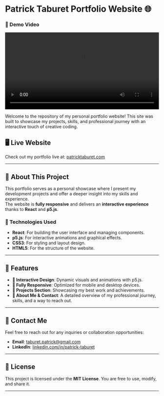 # Patrick Taburet Portfolio Website 🌐  

### 🎥 Demo Video  
<video src="./src/assets/vidéo/portfolio_demo.mp4" controls width="100%"></video>  

Welcome to the repository of my personal portfolio website! This site was built to showcase my projects, skills, and professional journey with an interactive touch of creative coding.

## 🖥️ Live Website  
Check out my portfolio live at: [patricktaburet.com](https://patricktaburet.com)  

---

## 🚀 About This Project  
This portfolio serves as a personal showcase where I present my development projects and offer a deeper insight into my skills and experience.  
The website is **fully responsive** and delivers an **interactive experience** thanks to **React** and **p5.js**. 

### 🔧 Technologies Used  
- **React**: For building the user interface and managing components.  
- **p5.js**: For interactive animations and graphical effects.  
- **CSS3**: For styling and layout design.  
- **HTML5**: For the structure of the website.  

---

## 📂 Features  
- **🎨 Interactive Design**: Dynamic visuals and animations with p5.js.  
- **📱 Fully Responsive**: Optimized for mobile and desktop devices.  
- **📁 Projects Section**: Showcasing my best work and achievements.  
- **📝 About Me & Contact**: A detailed overview of my professional journey, skills, and a way to reach out.  

---

## 📧 Contact Me  
Feel free to reach out for any inquiries or collaboration opportunities:  

- **Email**: [taburet.patrick@gmail.com](taburet.patrick@gmail.com)  
- **LinkedIn**: [linkedin.com/in/patrick-taburet](https://linkedin.com/in/patrick-taburet)  

---

## 📄 License  
This project is licensed under the **MIT License**. You are free to use, modify, and share it.  

---


